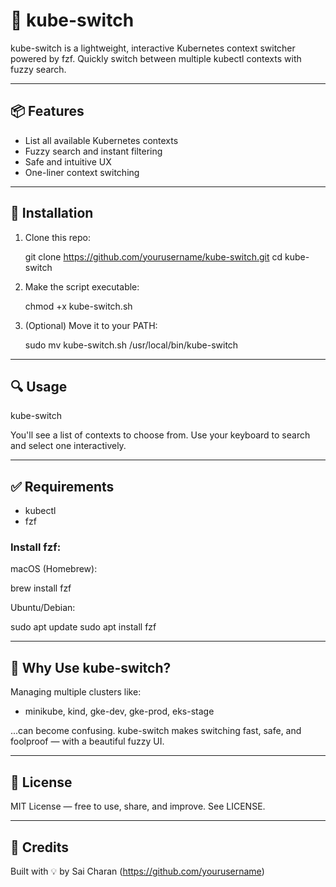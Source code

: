 # 🔁 kube-switch

kube-switch is a lightweight, interactive Kubernetes context switcher powered by fzf. Quickly switch between multiple kubectl contexts with fuzzy search.

---

## 📦 Features

- List all available Kubernetes contexts
- Fuzzy search and instant filtering
- Safe and intuitive UX
- One-liner context switching

---

## 🚀 Installation

1. Clone this repo:

   git clone https://github.com/yourusername/kube-switch.git
   cd kube-switch

2. Make the script executable:

   chmod +x kube-switch.sh

3. (Optional) Move it to your PATH:

   sudo mv kube-switch.sh /usr/local/bin/kube-switch

---

## 🔍 Usage

   kube-switch

You'll see a list of contexts to choose from. Use your keyboard to search and select one interactively.

---

## ✅ Requirements

- kubectl
- fzf

### Install fzf:

macOS (Homebrew):

   brew install fzf

Ubuntu/Debian:

   sudo apt update
   sudo apt install fzf

---

## 🧠 Why Use kube-switch?

Managing multiple clusters like:

- minikube, kind, gke-dev, gke-prod, eks-stage

...can become confusing. kube-switch makes switching fast, safe, and foolproof — with a beautiful fuzzy UI.

---

## 📄 License

MIT License — free to use, share, and improve. See LICENSE.

---

## 🙌 Credits

Built with 💡 by Sai Charan (https://github.com/yourusername)
